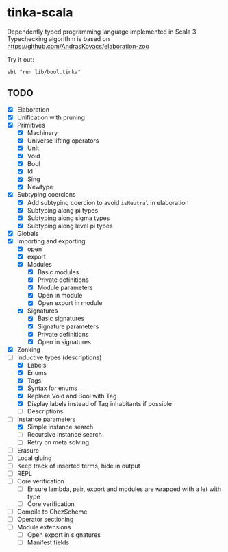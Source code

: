 # tinka-scala

Dependently typed programming language implemented in Scala 3.
Typechecking algorithm is based on https://github.com/AndrasKovacs/elaboration-zoo

Try it out:

```
sbt "run lib/bool.tinka"
```

## TODO
- [x] Elaboration
- [x] Unification with pruning
- [x] Primitives
  - [x] Machinery
  - [x] Universe lifting operators
  - [x] Unit
  - [x] Void
  - [x] Bool
  - [x] Id
  - [x] Sing
  - [x] Newtype
- [x] Subtyping coercions
  - [x] Add subtyping coercion to avoid `isNeutral` in elaboration
  - [x] Subtyping along pi types
  - [x] Subtyping along sigma types
  - [x] Subtyping along level pi types
- [x] Globals
- [x] Importing and exporting
  - [x] open
  - [x] export
  - [x] Modules
    - [x] Basic modules
    - [x] Private definitions
    - [x] Module parameters
    - [x] Open in module
    - [x] Open export in module
  - [x] Signatures
    - [x] Basic signatures
    - [x] Signature parameters
    - [x] Private definitions
    - [x] Open in signatures
- [x] Zonking
- [ ] Inductive types (descriptions)
  - [x] Labels
  - [x] Enums
  - [x] Tags
  - [x] Syntax for enums
  - [x] Replace Void and Bool with Tag
  - [x] Display labels instead of Tag inhabitants if possible
  - [ ] Descriptions
- [ ] Instance parameters
  - [x] Simple instance search
  - [ ] Recursive instance search
  - [ ] Retry on meta solving
- [ ] Erasure
- [ ] Local gluing
- [ ] Keep track of inserted terms, hide in output
- [ ] REPL
- [ ] Core verification
  - [ ] Ensure lambda, pair, export and modules are wrapped with a let with type
  - [ ] Core verification
- [ ] Compile to ChezScheme
- [ ] Operator sectioning
- [ ] Module extensions
  - [ ] Open export in signatures
  - [ ] Manifest fields
